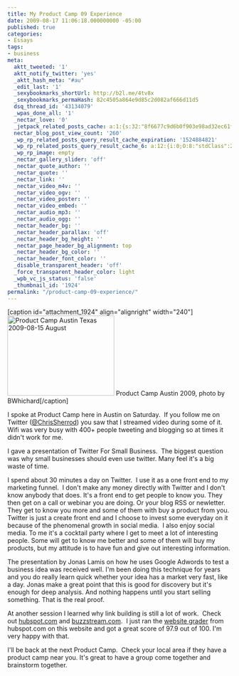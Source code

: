 ```yaml
---
title: My Product Camp 09 Experience
date: 2009-08-17 11:06:18.000000000 -05:00
published: true
categories:
- Essays
tags:
- business
meta:
  aktt_tweeted: '1'
  aktt_notify_twitter: 'yes'
  _aktt_hash_meta: "#au"
  _edit_last: '1'
  _sexybookmarks_shortUrl: http://b2l.me/4tv8x
  _sexybookmarks_permaHash: 82c4505a864e9d85c2d082af666d11d5
  dsq_thread_id: '43134079'
  _wpas_done_all: '1'
  _nectar_love: '0'
  _jetpack_related_posts_cache: a:1:{s:32:"8f6677c9d6b0f903e98ad32ec61f8deb";a:2:{s:7:"expires";i:1465110980;s:7:"payload";a:3:{i:0;a:1:{s:2:"id";i:1540;}i:1;a:1:{s:2:"id";i:1526;}i:2;a:1:{s:2:"id";i:1642;}}}}
  nectar_blog_post_view_count: '260'
  _wp_rp_related_posts_query_result_cache_expiration: '1524884821'
  _wp_rp_related_posts_query_result_cache_6: a:12:{i:0;O:8:"stdClass":2:{s:7:"post_id";s:4:"1911";s:5:"score";s:17:"246.3708654651067";}i:1;O:8:"stdClass":2:{s:7:"post_id";s:4:"1801";s:5:"score";s:18:"113.12500379599021";}i:2;O:8:"stdClass":2:{s:7:"post_id";s:4:"1830";s:5:"score";s:16:"74.0044514094493";}i:3;O:8:"stdClass":2:{s:7:"post_id";s:4:"1934";s:5:"score";s:16:"70.0453669503249";}i:4;O:8:"stdClass":2:{s:7:"post_id";s:4:"4424";s:5:"score";s:17:"65.67893588578079";}i:5;O:8:"stdClass":2:{s:7:"post_id";s:4:"1851";s:5:"score";s:17:"62.56722855306891";}i:6;O:8:"stdClass":2:{s:7:"post_id";s:4:"1207";s:5:"score";s:18:"61.339664769826726";}i:7;O:8:"stdClass":2:{s:7:"post_id";s:4:"1815";s:5:"score";s:17:"61.07967476993746";}i:8;O:8:"stdClass":2:{s:7:"post_id";s:4:"1371";s:5:"score";s:17:"59.08183474203453";}i:9;O:8:"stdClass":2:{s:7:"post_id";s:2:"33";s:5:"score";s:17:"59.08183474203453";}i:10;O:8:"stdClass":2:{s:7:"post_id";s:4:"1853";s:5:"score";s:17:"58.51257747197328";}i:11;O:8:"stdClass":2:{s:7:"post_id";s:3:"783";s:5:"score";s:17:"56.93399538945947";}}
  _wp_rp_image: empty
  _nectar_gallery_slider: 'off'
  _nectar_quote_author: ''
  _nectar_quote: ''
  _nectar_link: ''
  _nectar_video_m4v: ''
  _nectar_video_ogv: ''
  _nectar_video_poster: ''
  _nectar_video_embed: ''
  _nectar_audio_mp3: ''
  _nectar_audio_ogg: ''
  _nectar_header_bg: ''
  _nectar_header_parallax: 'off'
  _nectar_header_bg_height: ''
  _nectar_page_header_bg_alignment: top
  _nectar_header_bg_color: ''
  _nectar_header_font_color: ''
  _disable_transparent_header: 'off'
  _force_transparent_header_color: light
  _wpb_vc_js_status: 'false'
  _thumbnail_id: '1924'
permalink: "/product-camp-09-experience/"
---
```

[caption id="attachment_1924" align="alignright" width="240"]<img class="size-full wp-image-1924" title="Product Camp Austin Texas 2009-08-15 August" src="{{ site.baseurl }}/posts/2009/08/3823473024_28e656e422_m.jpg" alt="Product Camp Austin Texas 2009-08-15 August" width="240" height="180" /> Product Camp Austin 2009, photo by BWhichard[/caption]

I spoke at Product Camp here in Austin on Saturday.  If you follow me on Twitter (<a href="http://twitter.com/chrissherrod">@ChrisSherrod</a>) you saw that I streamed video during some of it. Wifi was very busy with 400+ people tweeting and blogging so at times it didn't work for me.

I gave a presentation of Twitter For Small Business.  The biggest question was why small businesses should even use twitter. Many feel it's a big waste of time.

I spend about 30 minutes a day on Twitter.  I use it as a one front end to my marketing funnel.  I don't make any money directly with Twitter and I don't know anybody that does. It's a front end to get people to know you. They then get on a call or webinar you are doing. Or your blog RSS or newletter.  They get to know you more and some of them with buy a product from you.  Twitter is just a create front end and I choose to invest some everyday on it because of the phenomenal growth in social media.  I also enjoy social media. To me it's a cocktail party where I get to meet a lot of interesting people. Some will get to know me better and some of them will buy my products, but my attitude is to have fun and give out interesting information.

The presentation by Jonas Lamis on how he uses Google Adwords to test a business idea was received well. I'm been doing this technique for years and you do really learn quick whether your idea has a market very fast, like a day. Jonas make a great point that this is good for discovery but it's enough for deep analysis. And nothing happens until you start selling something. That is the real proof.

At another session I learned why link building is still a lot of work.  Check out <a href="http://hubspot.com">hubspot.com</a> and <a href="http://buzzstream.com">buzzstream.com</a>.  I just ran the <a href="http://www.websitegrader.com/">website grader</a> from hubspot.com on this website and got a great score of 97.9 out of 100. I'm very happy with that.

I'll be back at the next Product Camp.  Check your local area if they have a product camp near you. It's great to have a group come together and brainstorm together.
